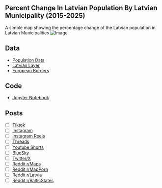 ## Percent Change In Latvian Population By Latvian Municipality (2015-2025)
A simple map showing the percentage change of the Latvian population in Latvian Municipalities
![Image](https://drive.google.com/uc?export=view&id=)

## Data
* [Population Data](https://data.stat.gov.lv:443/api/v1/en/OSP_PUB/START/POP/IR/IRE/IRE031)
* [Latvian Layer](https://gis.lgia.gov.lv/arcgis/rest/services/KP_OVERLAYS/Robezas/FeatureServer/9)
* [European Borders](https://ec.europa.eu/eurostat/web/gisco/geodata/administrative-units/countries)

## Code
* [Jupyter Notebook](FormatData.ipynb)

## Posts
- [ ] [Tiktok]()
- [ ] [Instagram]()
- [ ] [Instagram Reels]()
- [ ] [Threads]()
- [ ] [Youtube Shorts]()
- [ ] [BlueSky]()
- [ ] [Twitter/X]()
- [ ] [Reddit r/Maps]()
- [ ] [Reddit r/MapPorn]()
- [ ] [Reddit r/Latvia]()
- [ ] [Reddit r/BalticStates]()
